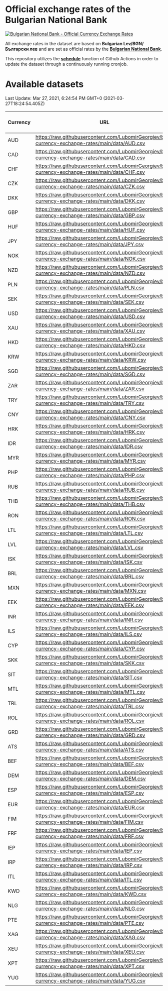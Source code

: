 # Official exchange rates of the Bulgarian National Bank

[![Bulgarian National Bank - Official Currency Exchange Rates](https://github.com/LubomirGeorgiev/bnb-currency-exchange-rates/actions/workflows/main.yml/badge.svg?branch=main)](https://github.com/LubomirGeorgiev/bnb-currency-exchange-rates/actions/workflows/main.yml)

All exchange rates in the dataset are based on **Bulgarian Lev/BGN/Български лев** and are set as official rates by the [**Bulgarian National Bank**](https://www.bnb.bg/Statistics/StExternalSector/StExchangeRates/StERForeignCurrencies/index.htm).

This repository utilizes the [**schedule**](https://docs.github.com/en/actions/reference/events-that-trigger-workflows) function of Github Actions in order to update the dataset through a continuously running cronjob.

# Available datasets

<!-- START LINKS (DO NOT EVER FU*ING DELETE THIS COMMENT FOR THE LOVE OF YOUR LIFE!!! IF YOU ARE CURIOS HOW IT WORKS, YOU CAN HAVE A LOOK AT ./src/updateReadme.ts) -->

Last Update: Mar 27, 2021, 6:24:54 PM GMT+0 (2021-03-27T18:24:54.405Z)

| Currency | URL                                                                                             | Number of records |
| -------- | ----------------------------------------------------------------------------------------------- | ----------------- |
| AUD      | https://raw.githubusercontent.com/LubomirGeorgiev/bnb-currency-exchange-rates/main/data/AUD.csv | 5578              |
| CAD      | https://raw.githubusercontent.com/LubomirGeorgiev/bnb-currency-exchange-rates/main/data/CAD.csv | 5578              |
| CHF      | https://raw.githubusercontent.com/LubomirGeorgiev/bnb-currency-exchange-rates/main/data/CHF.csv | 5578              |
| CZK      | https://raw.githubusercontent.com/LubomirGeorgiev/bnb-currency-exchange-rates/main/data/CZK.csv | 5578              |
| DKK      | https://raw.githubusercontent.com/LubomirGeorgiev/bnb-currency-exchange-rates/main/data/DKK.csv | 5578              |
| GBP      | https://raw.githubusercontent.com/LubomirGeorgiev/bnb-currency-exchange-rates/main/data/GBP.csv | 5578              |
| HUF      | https://raw.githubusercontent.com/LubomirGeorgiev/bnb-currency-exchange-rates/main/data/HUF.csv | 5578              |
| JPY      | https://raw.githubusercontent.com/LubomirGeorgiev/bnb-currency-exchange-rates/main/data/JPY.csv | 5578              |
| NOK      | https://raw.githubusercontent.com/LubomirGeorgiev/bnb-currency-exchange-rates/main/data/NOK.csv | 5578              |
| NZD      | https://raw.githubusercontent.com/LubomirGeorgiev/bnb-currency-exchange-rates/main/data/NZD.csv | 5578              |
| PLN      | https://raw.githubusercontent.com/LubomirGeorgiev/bnb-currency-exchange-rates/main/data/PLN.csv | 5578              |
| SEK      | https://raw.githubusercontent.com/LubomirGeorgiev/bnb-currency-exchange-rates/main/data/SEK.csv | 5578              |
| USD      | https://raw.githubusercontent.com/LubomirGeorgiev/bnb-currency-exchange-rates/main/data/USD.csv | 5578              |
| XAU      | https://raw.githubusercontent.com/LubomirGeorgiev/bnb-currency-exchange-rates/main/data/XAU.csv | 5575              |
| HKD      | https://raw.githubusercontent.com/LubomirGeorgiev/bnb-currency-exchange-rates/main/data/HKD.csv | 5315              |
| KRW      | https://raw.githubusercontent.com/LubomirGeorgiev/bnb-currency-exchange-rates/main/data/KRW.csv | 5315              |
| SGD      | https://raw.githubusercontent.com/LubomirGeorgiev/bnb-currency-exchange-rates/main/data/SGD.csv | 5315              |
| ZAR      | https://raw.githubusercontent.com/LubomirGeorgiev/bnb-currency-exchange-rates/main/data/ZAR.csv | 5315              |
| TRY      | https://raw.githubusercontent.com/LubomirGeorgiev/bnb-currency-exchange-rates/main/data/TRY.csv | 4020              |
| CNY      | https://raw.githubusercontent.com/LubomirGeorgiev/bnb-currency-exchange-rates/main/data/CNY.csv | 3936              |
| HRK      | https://raw.githubusercontent.com/LubomirGeorgiev/bnb-currency-exchange-rates/main/data/HRK.csv | 3936              |
| IDR      | https://raw.githubusercontent.com/LubomirGeorgiev/bnb-currency-exchange-rates/main/data/IDR.csv | 3936              |
| MYR      | https://raw.githubusercontent.com/LubomirGeorgiev/bnb-currency-exchange-rates/main/data/MYR.csv | 3936              |
| PHP      | https://raw.githubusercontent.com/LubomirGeorgiev/bnb-currency-exchange-rates/main/data/PHP.csv | 3936              |
| RUB      | https://raw.githubusercontent.com/LubomirGeorgiev/bnb-currency-exchange-rates/main/data/RUB.csv | 3936              |
| THB      | https://raw.githubusercontent.com/LubomirGeorgiev/bnb-currency-exchange-rates/main/data/THB.csv | 3936              |
| RON      | https://raw.githubusercontent.com/LubomirGeorgiev/bnb-currency-exchange-rates/main/data/RON.csv | 3895              |
| LTL      | https://raw.githubusercontent.com/LubomirGeorgiev/bnb-currency-exchange-rates/main/data/LTL.csv | 3818              |
| LVL      | https://raw.githubusercontent.com/LubomirGeorgiev/bnb-currency-exchange-rates/main/data/LVL.csv | 3567              |
| ISK      | https://raw.githubusercontent.com/LubomirGeorgiev/bnb-currency-exchange-rates/main/data/ISK.csv | 3448              |
| BRL      | https://raw.githubusercontent.com/LubomirGeorgiev/bnb-currency-exchange-rates/main/data/BRL.csv | 3263              |
| MXN      | https://raw.githubusercontent.com/LubomirGeorgiev/bnb-currency-exchange-rates/main/data/MXN.csv | 3263              |
| EEK      | https://raw.githubusercontent.com/LubomirGeorgiev/bnb-currency-exchange-rates/main/data/EEK.csv | 3073              |
| INR      | https://raw.githubusercontent.com/LubomirGeorgiev/bnb-currency-exchange-rates/main/data/INR.csv | 3010              |
| ILS      | https://raw.githubusercontent.com/LubomirGeorgiev/bnb-currency-exchange-rates/main/data/ILS.csv | 2505              |
| CYP      | https://raw.githubusercontent.com/LubomirGeorgiev/bnb-currency-exchange-rates/main/data/CYP.csv | 2315              |
| SKK      | https://raw.githubusercontent.com/LubomirGeorgiev/bnb-currency-exchange-rates/main/data/SKK.csv | 2305              |
| SIT      | https://raw.githubusercontent.com/LubomirGeorgiev/bnb-currency-exchange-rates/main/data/SIT.csv | 2063              |
| MTL      | https://raw.githubusercontent.com/LubomirGeorgiev/bnb-currency-exchange-rates/main/data/MTL.csv | 2052              |
| TRL      | https://raw.githubusercontent.com/LubomirGeorgiev/bnb-currency-exchange-rates/main/data/TRL.csv | 1558              |
| ROL      | https://raw.githubusercontent.com/LubomirGeorgiev/bnb-currency-exchange-rates/main/data/ROL.csv | 1420              |
| GRD      | https://raw.githubusercontent.com/LubomirGeorgiev/bnb-currency-exchange-rates/main/data/GRD.csv | 304               |
| ATS      | https://raw.githubusercontent.com/LubomirGeorgiev/bnb-currency-exchange-rates/main/data/ATS.csv | 0                 |
| BEF      | https://raw.githubusercontent.com/LubomirGeorgiev/bnb-currency-exchange-rates/main/data/BEF.csv | 0                 |
| DEM      | https://raw.githubusercontent.com/LubomirGeorgiev/bnb-currency-exchange-rates/main/data/DEM.csv | 0                 |
| ESP      | https://raw.githubusercontent.com/LubomirGeorgiev/bnb-currency-exchange-rates/main/data/ESP.csv | 0                 |
| EUR      | https://raw.githubusercontent.com/LubomirGeorgiev/bnb-currency-exchange-rates/main/data/EUR.csv | 0                 |
| FIM      | https://raw.githubusercontent.com/LubomirGeorgiev/bnb-currency-exchange-rates/main/data/FIM.csv | 0                 |
| FRF      | https://raw.githubusercontent.com/LubomirGeorgiev/bnb-currency-exchange-rates/main/data/FRF.csv | 0                 |
| IEP      | https://raw.githubusercontent.com/LubomirGeorgiev/bnb-currency-exchange-rates/main/data/IEP.csv | 0                 |
| IRP      | https://raw.githubusercontent.com/LubomirGeorgiev/bnb-currency-exchange-rates/main/data/IRP.csv | 0                 |
| ITL      | https://raw.githubusercontent.com/LubomirGeorgiev/bnb-currency-exchange-rates/main/data/ITL.csv | 0                 |
| KWD      | https://raw.githubusercontent.com/LubomirGeorgiev/bnb-currency-exchange-rates/main/data/KWD.csv | 0                 |
| NLG      | https://raw.githubusercontent.com/LubomirGeorgiev/bnb-currency-exchange-rates/main/data/NLG.csv | 0                 |
| PTE      | https://raw.githubusercontent.com/LubomirGeorgiev/bnb-currency-exchange-rates/main/data/PTE.csv | 0                 |
| XAG      | https://raw.githubusercontent.com/LubomirGeorgiev/bnb-currency-exchange-rates/main/data/XAG.csv | 0                 |
| XEU      | https://raw.githubusercontent.com/LubomirGeorgiev/bnb-currency-exchange-rates/main/data/XEU.csv | 0                 |
| XPT      | https://raw.githubusercontent.com/LubomirGeorgiev/bnb-currency-exchange-rates/main/data/XPT.csv | 0                 |
| YUG      | https://raw.githubusercontent.com/LubomirGeorgiev/bnb-currency-exchange-rates/main/data/YUG.csv | 0                 |

<!-- END LINKS (DO NOT EVER FU*ING DELETE THIS COMMENT FOR THE LOVE OF YOUR LIFE!!! IF YOU ARE CURIOS HOW IT WORKS, YOU CAN HAVE A LOOK AT ./src/updateReadme.ts) -->
